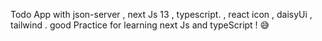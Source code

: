 Todo App with json-server , next Js 13 , typescript. , react icon , daisyUi , tailwind . good Practice for learning next Js and typeScript ! 😅
